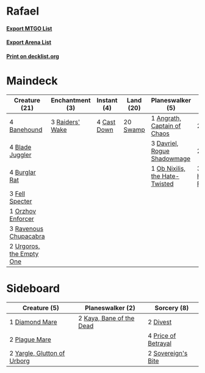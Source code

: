 # Rafael

#### [Export MTGO List](../collection/Rafael/Rafael.txt)
#### [Export Arena List](../collection/Rafael/Rafael_arena.txt)
#### [Print on decklist.org](http://decklist.org/?deckmain=1%09Angrath,%20Captain%20of%20Chaos%0A4%09Banehound%0A4%09Blade%20Juggler%0A4%09Burglar%20Rat%0A4%09Cast%20Down%0A3%09Davriel,%20Rogue%20Shadowmage%0A2%09Drill%20Bit%0A2%09Duress%0A3%09Fell%20Specter%0A3%09Heartless%20Pillage%0A1%09Ob%20Nixilis,%20the%20Hate-Twisted%0A1%09Orzhov%20Enforcer%0A3%09Raiders'%20Wake%0A3%09Ravenous%20Chupacabra%0A20%09Swamp%0A2%09Urgoros,%20the%20Empty%20One&deckside=1%09Diamond%20Mare%0A2%09Divest%0A2%09Kaya,%20Bane%20of%20the%20Dead%0A2%09Plague%20Mare%0A4%09Price%20of%20Betrayal%0A2%09Sovereign's%20Bite%0A2%09Yargle,%20Glutton%20of%20Urborg)
# Maindeck

|                                           Creature (21)                                           |                                     Enchantment (3)                                      |                                     Instant (4)                                      |                                     Land (20)                                     |                                            Planeswalker (5)                                             |                                         Sorcery (7)                                          |
|---------------------------------------------------------------------------------------------------|------------------------------------------------------------------------------------------|--------------------------------------------------------------------------------------|-----------------------------------------------------------------------------------|---------------------------------------------------------------------------------------------------------|----------------------------------------------------------------------------------------------|
|4 [Banehound](http://gatherer.wizards.com/Pages/Card/Details.aspx?multiverseid=461004)             |3 [Raiders' Wake](http://gatherer.wizards.com/Pages/Card/Details.aspx?multiverseid=435270)|4 [Cast Down](http://gatherer.wizards.com/Pages/Card/Details.aspx?multiverseid=442969)|20 [Swamp](http://gatherer.wizards.com/Pages/Card/Details.aspx?multiverseid=439858)|1 [Angrath, Captain of Chaos](http://gatherer.wizards.com/Pages/Card/Details.aspx?multiverseid=461154)   |2 [Drill Bit](http://gatherer.wizards.com/Pages/Card/Details.aspx?multiverseid=457217)        |
|4 [Blade Juggler](http://gatherer.wizards.com/Pages/Card/Details.aspx?multiverseid=457207)         |                                                                                          |                                                                                      |                                                                                   |3 [Davriel, Rogue Shadowmage](http://gatherer.wizards.com/Pages/Card/Details.aspx?multiverseid=461010)   |2 [Duress](http://gatherer.wizards.com/Pages/Card/Details.aspx?multiverseid=14557)            |
|4 [Burglar Rat](http://gatherer.wizards.com/Pages/Card/Details.aspx?multiverseid=452814)           |                                                                                          |                                                                                      |                                                                                   |1 [Ob Nixilis, the Hate-Twisted](http://gatherer.wizards.com/Pages/Card/Details.aspx?multiverseid=461027)|3 [Heartless Pillage](http://gatherer.wizards.com/Pages/Card/Details.aspx?multiverseid=435263)|
|3 [Fell Specter](http://gatherer.wizards.com/Pages/Card/Details.aspx?multiverseid=447232)          |                                                                                          |                                                                                      |                                                                                   |                                                                                                         |                                                                                              |
|1 [Orzhov Enforcer](http://gatherer.wizards.com/Pages/Card/Details.aspx?multiverseid=457223)       |                                                                                          |                                                                                      |                                                                                   |                                                                                                         |                                                                                              |
|3 [Ravenous Chupacabra](http://gatherer.wizards.com/Pages/Card/Details.aspx?multiverseid=442093)   |                                                                                          |                                                                                      |                                                                                   |                                                                                                         |                                                                                              |
|2 [Urgoros, the Empty One](http://gatherer.wizards.com/Pages/Card/Details.aspx?multiverseid=442997)|                                                                                          |                                                                                      |                                                                                   |                                                                                                         |                                                                                              |


# Sideboard

|                                             Creature (5)                                             |                                         Planeswalker (2)                                          |                                         Sorcery (8)                                          |
|------------------------------------------------------------------------------------------------------|---------------------------------------------------------------------------------------------------|----------------------------------------------------------------------------------------------|
|1 [Diamond Mare](http://gatherer.wizards.com/Pages/Card/Details.aspx?multiverseid=447368)             |2 [Kaya, Bane of the Dead](http://gatherer.wizards.com/Pages/Card/Details.aspx?multiverseid=461158)|2 [Divest](http://gatherer.wizards.com/Pages/Card/Details.aspx?multiverseid=442975)           |
|2 [Plague Mare](http://gatherer.wizards.com/Pages/Card/Details.aspx?multiverseid=447250)              |                                                                                                   |4 [Price of Betrayal](http://gatherer.wizards.com/Pages/Card/Details.aspx?multiverseid=461029)|
|2 [Yargle, Glutton of Urborg](http://gatherer.wizards.com/Pages/Card/Details.aspx?multiverseid=443001)|                                                                                                   |2 [Sovereign's Bite](http://gatherer.wizards.com/Pages/Card/Details.aspx?multiverseid=447256) |

